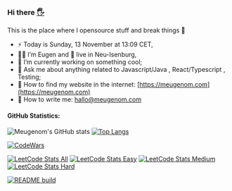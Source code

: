 ### Hi there <a href="https://meugenom.com">🖐</a>

This is the place where I opensource stuff and break things :rofl:

- ⚡  Today is Sunday, 13 November at 13:09 CET,
- 👨‍💼 I’m Eugen and 🏡 live in Neu-Isenburg,
- 🔭 I’m currently working on something cool;
- 💬 Ask me about anything related to Javascript/Java , React/Typescript , Testing;
- 📀 How to find my website in the internet: [https://meugenom.com](https://meugenom.com)
- 💾 How to write me: hallo@meugenom.com

#### GitHub Statistics:
![Meugenom's GitHub stats](https://github-readme-stats.vercel.app/api?username=meugenom&show_icons=true) [![Top Langs](https://github-readme-stats.vercel.app/api/top-langs/?username=meugenom&layout=compact&hide=CSS,HTML)](https://github.com/meugenom) 

[![CodeWars](https://www.codewars.com/users/meugenom/badges/small?theme=light)](https://www.codewars.com/users/meugenom)

[![LeetCode Stats All](https://img.shields.io/badge/LEETCODE%20SOLVED%20PROBLEMS%20%3A-119-orange)](https://leetcode.com/meugenom/)
[![LeetCode Stats Easy](https://img.shields.io/badge/EASY%20%3A-62-brightgreen)](https://leetcode.com/meugenom/)
[![LeetCode Stats Medium](https://img.shields.io/badge/MEDIUM%20%3A-55-yellow)](https://leetcode.com/meugenom/)
[![LeetCode Stats Hard](https://img.shields.io/badge/HARD%20%3A-2-red)](https://leetcode.com/meugenom/)


[![README build](https://github.com/meugenom/meugenom/actions/workflows/main.yaml/badge.svg)](https://github.com/meugenom/meugenom/actions/workflows/main.yaml)
